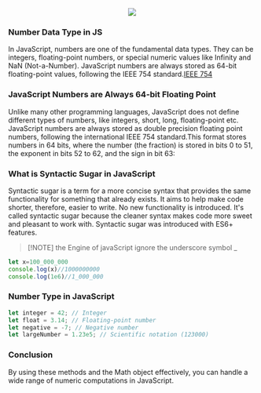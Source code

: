 <div align="center">
<img src="../../images/JavaScript-Number-Methods.avif">
</div>

### Number Data Type in JS 
In JavaScript, numbers are one of the fundamental data types. They can be integers, floating-point numbers, or 
special numeric values like Infinity and NaN (Not-a-Number). JavaScript numbers are always stored as 64-bit 
floating-point values, following the IEEE 754 standard.[IEEE 754](https://en.wikipedia.org/wiki/IEEE_754)

### JavaScript Numbers are Always 64-bit Floating Point
Unlike many other programming languages, JavaScript does not define different types of numbers, like integers, short, long, floating-point etc. JavaScript numbers are always stored as double precision floating point numbers, following the international IEEE 754 standard.This format stores numbers in 64 bits, where the number (the fraction) is stored in bits 0 to 51, the exponent in bits 52 to 62, and the sign in bit 63:

### What is Syntactic Sugar in JavaScript
Syntactic sugar is a term for a more concise syntax that provides the same functionality for something that already exists. It aims to help make code shorter, therefore, easier to write. No new functionality is introduced.
It's called syntactic sugar because the cleaner syntax makes code more sweet and pleasant to work with. Syntactic sugar was introduced with ES6+ features.
> [!NOTE] the Engine of javaScript ignore the underscore symbol _ 
 ```javascript
let x=100_000_000
console.log(x)//1000000000
console.log(1e6)//1_000_000
```
### Number Type in JavaScript
```javascript
let integer = 42; // Integer
let float = 3.14; // Floating-point number
let negative = -7; // Negative number
let largeNumber = 1.23e5; // Scientific notation (123000)
```
### Conclusion
By using these methods and the Math object effectively, you can handle a wide range of numeric computations in JavaScript. 